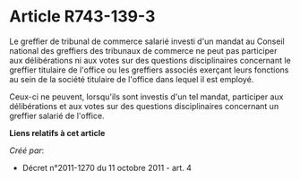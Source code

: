 # Article R743-139-3

Le greffier de tribunal de commerce salarié investi d'un mandat au Conseil national des greffiers des tribunaux de commerce
ne peut pas participer aux délibérations ni aux votes sur des questions disciplinaires concernant le greffier titulaire de
l'office ou les greffiers associés exerçant leurs fonctions au sein de la société titulaire de l'office dans lequel il est
employé.

Ceux-ci ne peuvent, lorsqu'ils sont investis d'un tel mandat, participer aux délibérations et aux votes sur des questions
disciplinaires concernant un greffier salarié de l'office.

**Liens relatifs à cet article**

_Créé par_:

  - Décret n°2011-1270 du 11 octobre 2011 - art. 4
